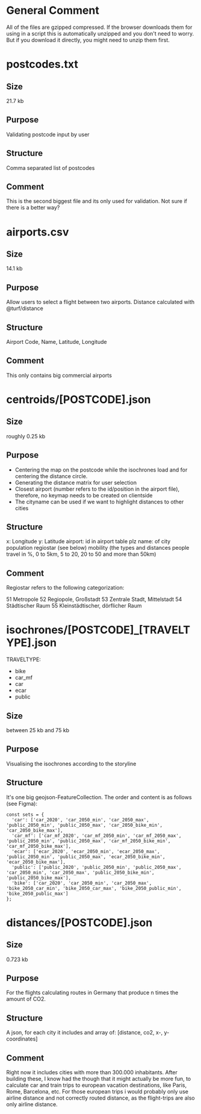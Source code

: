 # General Comment
All of the files are gzipped compressed. If the browser downloads them for using in a script this is automatically unzipped and you don't need to worry. But if you download it directly, you might need to unzip them first.

# postcodes.txt

## Size
21.7 kb

## Purpose
Validating postcode input by user

## Structure
Comma separated list of postcodes

## Comment
This is the second biggest file and its only used for validation. Not sure if there is a better way?

# airports.csv

## Size
14.1 kb

## Purpose
Allow users to select a flight between two airports. Distance calculated with @turf/distance

## Structure
Airport Code, Name, Latitude, Longitude

## Comment
This only contains big commercial airports

# centroids/[POSTCODE].json

## Size
roughly 0.25 kb

## Purpose
- Centering the map on the postcode while the isochrones load and for centering the distance circle.
- Generating the distance matrix for user selection
- Closest airport (number refers to the id/position in the airport file), therefore, no keymap needs to be created on clientside
- The cityname can be used if we want to highlight distances to other cities

## Structure
x: Longitude
y: Latitude
airport: id in airport table
plz
name: of city
population
regiostar (see below)
mobility (the types and distances people travel in %, 0 to 5km, 5 to 20, 20 to 50 and more than 50km)

## Comment
Regiostar refers to the following categorization:

51	Metropole
52	Regiopole, Großstadt
53	Zentrale Stadt, Mittelstadt
54	Städtischer Raum
55	Kleinstädtischer, dörflicher Raum

# isochrones/[POSTCODE]_[TRAVELTYPE].json

TRAVELTYPE:
- bike
- car_mf
- car
- ecar
- public

## Size
between 25 kb and 75 kb

## Purpose
Visualising the isochrones according to the storyline

## Structure
It's one big geojson-FeatureCollection. The order and content is as follows (see Figma):

```
const sets = {
  'car': ['car_2020', 'car_2050_min', 'car_2050_max', 'public_2050_min', 'public_2050_max', 'car_2050_bike_min', 'car_2050_bike_max'],
  'car_mf': ['car_mf_2020', 'car_mf_2050_min', 'car_mf_2050_max', 'public_2050_min', 'public_2050_max', 'car_mf_2050_bike_min', 'car_mf_2050_bike_max'],
  'ecar': ['ecar_2020', 'ecar_2050_min', 'ecar_2050_max', 'public_2050_min', 'public_2050_max', 'ecar_2050_bike_min', 'ecar_2050_bike_max'],
  'public': ['public_2020', 'public_2050_min', 'public_2050_max', 'car_2050_min', 'car_2050_max', 'public_2050_bike_min', 'public_2050_bike_max'],
  'bike': ['car_2020', 'car_2050_min', 'car_2050_max', 'bike_2050_car_min', 'bike_2050_car_max', 'bike_2050_public_min', 'bike_2050_public_max']
};
```

# distances/[POSTCODE].json

## Size
0.723 kb

## Purpose
For the flights calculating routes in Germany that produce n times the amount of CO2.

## Structure
A json, for each city it includes and array of:
[distance, co2, x-, y-coordinates]

## Comment
Right now it includes cities with more than 300.000 inhabitants.
After building these, I know had the though that it might actually be more fun, to calculate car and train trips to european vacation destinations, like Paris, Rome, Barcelona, etc. For those european trips i would probably only use airline distance and not correctly routed distance, as the flight-trips are also only airline distance.